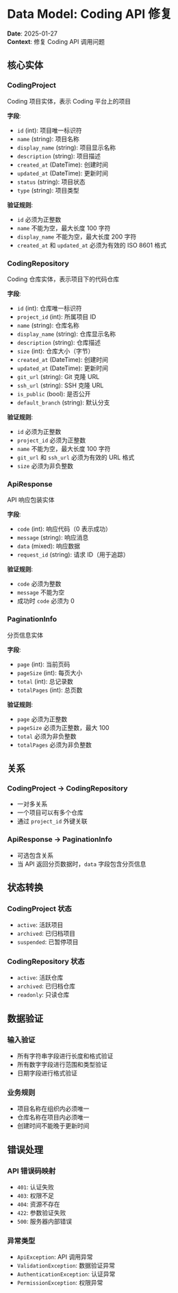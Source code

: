 # Data Model: Coding API 修复

**Date**: 2025-01-27  
**Context**: 修复 Coding API 调用问题

## 核心实体

### CodingProject
Coding 项目实体，表示 Coding 平台上的项目

**字段**:
- `id` (int): 项目唯一标识符
- `name` (string): 项目名称
- `display_name` (string): 项目显示名称
- `description` (string): 项目描述
- `created_at` (DateTime): 创建时间
- `updated_at` (DateTime): 更新时间
- `status` (string): 项目状态
- `type` (string): 项目类型

**验证规则**:
- `id` 必须为正整数
- `name` 不能为空，最大长度 100 字符
- `display_name` 不能为空，最大长度 200 字符
- `created_at` 和 `updated_at` 必须为有效的 ISO 8601 格式

### CodingRepository
Coding 仓库实体，表示项目下的代码仓库

**字段**:
- `id` (int): 仓库唯一标识符
- `project_id` (int): 所属项目 ID
- `name` (string): 仓库名称
- `display_name` (string): 仓库显示名称
- `description` (string): 仓库描述
- `size` (int): 仓库大小（字节）
- `created_at` (DateTime): 创建时间
- `updated_at` (DateTime): 更新时间
- `git_url` (string): Git 克隆 URL
- `ssh_url` (string): SSH 克隆 URL
- `is_public` (bool): 是否公开
- `default_branch` (string): 默认分支

**验证规则**:
- `id` 必须为正整数
- `project_id` 必须为正整数
- `name` 不能为空，最大长度 100 字符
- `git_url` 和 `ssh_url` 必须为有效的 URL 格式
- `size` 必须为非负整数

### ApiResponse
API 响应包装实体

**字段**:
- `code` (int): 响应代码（0 表示成功）
- `message` (string): 响应消息
- `data` (mixed): 响应数据
- `request_id` (string): 请求 ID（用于追踪）

**验证规则**:
- `code` 必须为整数
- `message` 不能为空
- 成功时 `code` 必须为 0

### PaginationInfo
分页信息实体

**字段**:
- `page` (int): 当前页码
- `pageSize` (int): 每页大小
- `total` (int): 总记录数
- `totalPages` (int): 总页数

**验证规则**:
- `page` 必须为正整数
- `pageSize` 必须为正整数，最大 100
- `total` 必须为非负整数
- `totalPages` 必须为非负整数

## 关系

### CodingProject -> CodingRepository
- 一对多关系
- 一个项目可以有多个仓库
- 通过 `project_id` 外键关联

### ApiResponse -> PaginationInfo
- 可选包含关系
- 当 API 返回分页数据时，`data` 字段包含分页信息

## 状态转换

### CodingProject 状态
- `active`: 活跃项目
- `archived`: 已归档项目
- `suspended`: 已暂停项目

### CodingRepository 状态
- `active`: 活跃仓库
- `archived`: 已归档仓库
- `readonly`: 只读仓库

## 数据验证

### 输入验证
- 所有字符串字段进行长度和格式验证
- 所有数字字段进行范围和类型验证
- 日期字段进行格式验证

### 业务规则
- 项目名称在组织内必须唯一
- 仓库名称在项目内必须唯一
- 创建时间不能晚于更新时间

## 错误处理

### API 错误码映射
- `401`: 认证失败
- `403`: 权限不足
- `404`: 资源不存在
- `422`: 参数验证失败
- `500`: 服务器内部错误

### 异常类型
- `ApiException`: API 调用异常
- `ValidationException`: 数据验证异常
- `AuthenticationException`: 认证异常
- `PermissionException`: 权限异常